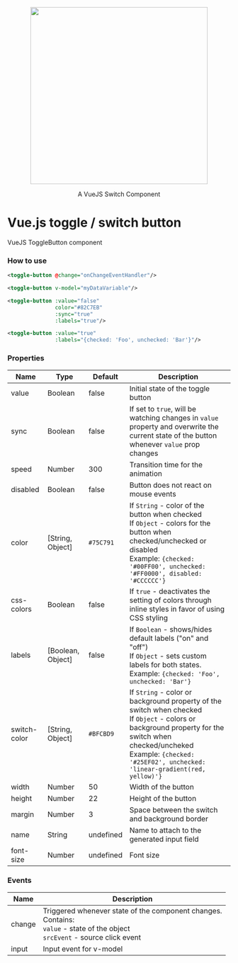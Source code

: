<p align="center">
  <img src="https://imgur.com/6GPw0Pa.png" width="400">
</p>

<p align="center">
  A VueJS Switch Component
</p>

# Vue.js toggle / switch button
VueJS ToggleButton component

### How to use

```xml
<toggle-button @change="onChangeEventHandler"/>

<toggle-button v-model="myDataVariable"/>

<toggle-button :value="false"
               color="#82C7EB"
               :sync="true"
               :labels="true"/>

<toggle-button :value="true"
               :labels="{checked: 'Foo', unchecked: 'Bar'}"/>
```
### Properties

| Name            | Type              | Default     | Description                        |
| ---             | ---               | ---         | ---                                |
| value           | Boolean           | false       | Initial state of the toggle button |
| sync            | Boolean           | false       | If set to `true`, will be watching changes in `value` property and overwrite the current state of the button whenever `value` prop changes |
| speed           | Number            | 300        | Transition time for the animation   |
| disabled        | Boolean           | false      | Button does not react on mouse events |
| color           | [String, Object]  | `#75C791`  | If `String` - color of the button when checked <br>If `Object` - colors for the button when checked/unchecked or disabled<br>Example: `{checked: '#00FF00', unchecked: '#FF0000', disabled: '#CCCCCC'}`  |
| css-colors       | Boolean           | false      | If `true` - deactivates the setting of colors through inline styles in favor of using CSS styling |
| labels          | [Boolean, Object] | false      | If `Boolean` - shows/hides default labels ("on" and "off") <br>If `Object` - sets custom labels for both states. <br>Example: `{checked: 'Foo', unchecked: 'Bar'}`   |
| switch-color     | [String, Object]  | `#BFCBD9`  | If `String` - color or background property of the switch when checked <br>If `Object` - colors or background property for the switch when checked/uncheked <br>Example: `{checked: '#25EF02', unchecked: 'linear-gradient(red, yellow)'}`   |
| width           | Number            | 50         | Width of the button |
| height          | Number            | 22         | Height of the button |
| margin          | Number            | 3          | Space between the switch and background border |
| name            | String            | undefined  | Name to attach to the generated input field |
| font-size        | Number            | undefined  | Font size |

### Events

| Name   | Description              |
| ---    | ---                      |
| change | Triggered whenever state of the component changes. <br>Contains: <br>`value` - state of the object <br>`srcEvent` - source click event |
| input  | Input event for v-model |
